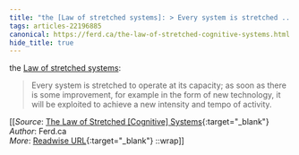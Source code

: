 ```yaml
---
title: "the [Law of stretched systems]: > Every system is stretched ..."
tags: articles-22196885
canonical: https://ferd.ca/the-law-of-stretched-cognitive-systems.html
hide_title: true
---
```


the [Law of stretched systems](https://www.researchgate.net/publication/334267822_Steering_the_Reverberations_of_Technology_Change_on_Fields_of_Practice_Laws_that_Govern_Cognitive_Work):

> Every system is stretched to operate at its capacity; as soon as there is some improvement, for example in the form of new technology, it will be exploited to achieve a new intensity and tempo of activity.


[[_Source_: [The Law of Stretched [Cognitive] Systems](https://ferd.ca/the-law-of-stretched-cognitive-systems.html){:target="_blank"}<br>
_Author_: Ferd.ca<br>
_More_: [Readwise URL](https://readwise.io/open/437432170){:target="_blank"}
::wrap]]